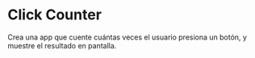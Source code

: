 # Click Counter

Crea una app que cuente cuántas veces el usuario presiona un botón, y muestre el resultado en pantalla.